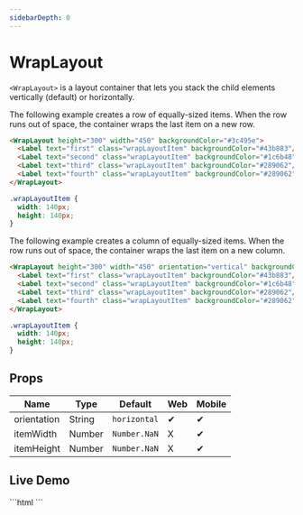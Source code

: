 ```yaml
---
sidebarDepth: 0
---
```


# WrapLayout

`<WrapLayout>` is a layout container that lets you stack the child elements vertically (default) or horizontally.

The following example creates a row of equally-sized items. When the row runs out of space, the container wraps the last item on a new row.

<DocExampleBox codeBox="https://codesandbox.io/s/xmj262j64?module=%2Fsrc%2FApp.vue">

```html
<WrapLayout height="300" width="450" backgroundColor="#3c495e">
  <Label text="first" class="wrapLayoutItem" backgroundColor="#43b883"/>
  <Label text="second" class="wrapLayoutItem" backgroundColor="#1c6b48"/>
  <Label text="third" class="wrapLayoutItem" backgroundColor="#289062"/>
  <Label text="fourth" class="wrapLayoutItem" backgroundColor="#289062"/>
</WrapLayout>
```

```scss
.wrapLayoutItem {
  width: 140px;
  height: 140px;
}
```

<WrapLayoutDoc />
</DocExampleBox>

The following example creates a column of equally-sized items. When the row runs out of space, the container wraps the last item on a new column.

<DocExampleBox codeBox="https://codesandbox.io/s/xmj262j64?module=%2Fsrc%2FApp.vue">

```html
<WrapLayout height="300" width="450" orientation="vertical" backgroundColor="#3c495e">
  <Label text="first" class="wrapLayoutItem" backgroundColor="#43b883"/>
  <Label text="second" class="wrapLayoutItem" backgroundColor="#1c6b48"/>
  <Label text="third" class="wrapLayoutItem" backgroundColor="#289062"/>
  <Label text="fourth" class="wrapLayoutItem" backgroundColor="#289062"/>
</WrapLayout>
```

```scss
.wrapLayoutItem {
  width: 140px;
  height: 140px;
}
```

<WrapLayoutEqualColumnDoc />
</DocExampleBox>

## Props

| Name        | Type   | Default      | Web | Mobile |
| ----------- | ------ | ------------ | --- | ------ |
| orientation | String | `horizontal` | ✔   | ✔      |
| itemWidth   | Number | `Number.NaN` | X   | ✔      |
| itemHeight  | Number | `Number.NaN` | X   | ✔      |

## Live Demo
<DocExampleBox>
  ```html
    <WrapLayout height="width" width="height">
  ```

  <WrapLayoutLiveDemoDoc />
</DocExampleBox>